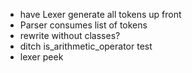 - have Lexer generate all tokens up front
- Parser consumes list of tokens
- rewrite without classes?
- ditch is_arithmetic_operator test
- lexer peek
